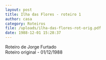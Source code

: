 ```yaml
---
layout: post
title: Ilha das Flores - roteiro 1
author: casa
category: Roteiros
file: /uploads/ilha-das-flores-rot-orig.pdf
date: 1988-12-01 15:28:37
---
```

Roteiro de Jorge Furtado\
Roteiro original - 01/12/1988
